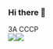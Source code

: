 ### Hi there 👋
ЗА СССР
<br>
[![](https://github.com/ruzaharsu/svoe/blob/main/Vk.png)](https://vk.com/new_su_2020)[![](https://github.com/ruzaharsu/svoe/blob/main/telegram.png)](https://t.me/ruzahardni)
<!--
**ruzaharsu/ruzaharsu** is a ✨ _special_ ✨ repository because its `README.md` (this file) appears on your GitHub profile.

Here are some ideas to get you started:

- 🔭 I’m currently working on ...
- 🌱 I’m currently learning ...
- 👯 I’m looking to collaborate on ...
- 🤔 I’m looking for help with ...
- 💬 Ask me about ...
- 📫 How to reach me: ...
- 😄 Pronouns: ...
- ⚡ Fun fact: ...
-->

